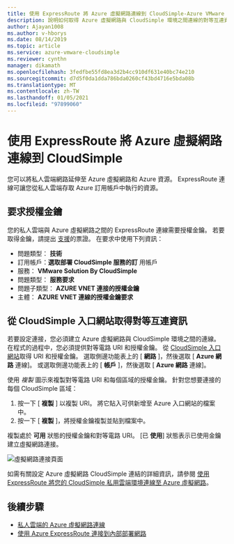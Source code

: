 ```yaml
---
title: 使用 ExpressRoute 將 Azure 虛擬網路連線到 CloudSimple-Azure VMware Solution by CloudSimple
description: 說明如何取得 Azure 虛擬網路與 CloudSimple 環境之間連線的對等互連資訊
author: Ajayan1008
ms.author: v-hborys
ms.date: 08/14/2019
ms.topic: article
ms.service: azure-vmware-cloudsimple
ms.reviewer: cynthn
manager: dikamath
ms.openlocfilehash: 3fedfbe55fd8ea3d2b4cc910df631e40bc74e210
ms.sourcegitcommit: d7d5f0da1dda786bda0260cf43bd4716e5bda08b
ms.translationtype: MT
ms.contentlocale: zh-TW
ms.lasthandoff: 01/05/2021
ms.locfileid: "97899060"
---
```

# <a name="connect-azure-virtual-network-to-cloudsimple-using-expressroute"></a>使用 ExpressRoute 將 Azure 虛擬網路連線到 CloudSimple

您可以將私人雲端網路延伸至 Azure 虛擬網路和 Azure 資源。 ExpressRoute 連線可讓您從私人雲端存取 Azure 訂用帳戶中執行的資源。

## <a name="request-authorization-key"></a>要求授權金鑰

您的私人雲端與 Azure 虛擬網路之間的 ExpressRoute 連線需要授權金鑰。 若要取得金鑰，請提出 <a href="https://portal.azure.com/#blade/Microsoft_Azure_Support/HelpAndSupportBlade/newsupportrequest" target="_blank">支援</a>的票證。  在要求中使用下列資訊：

* 問題類型： **技術**
* 訂用帳戶：**選取部署 CloudSimple 服務的訂** 用帳戶
* 服務： **VMware Solution By CloudSimple**
* 問題類型： **服務要求**
* 問題子類型： **AZURE VNET 連接的授權金鑰**
* 主體： **AZURE VNET 連線的授權金鑰要求**

## <a name="get-peering-information-from-cloudsimple-portal"></a>從 CloudSimple 入口網站取得對等互連資訊

若要設定連接，您必須建立 Azure 虛擬網路與 CloudSimple 環境之間的連線。  在程式的過程中，您必須提供對等電路 URI 和授權金鑰。 從 [CloudSimple 入口網站](access-cloudsimple-portal.md)取得 URI 和授權金鑰。  選取側邊功能表上的 [ **網路** ]，然後選取 [ **Azure 網路** 連線]。 或選取側邊功能表上的 [ **帳戶** ]，然後選取 [ **Azure 網路** 連線]。

使用 *複製* 圖示來複製對等電路 URI 和每個區域的授權金鑰。 針對您想要連接的每個 CloudSimple 區域：

1. 按一下 [ **複製** ] 以複製 URI。 將它貼入可供新增至 Azure 入口網站的檔案中。  
2. 按一下 [ **複製** ]，將授權金鑰複製並貼到檔案中。

複製處於 **可用** 狀態的授權金鑰和對等電路 URI。  [已 **使用**] 狀態表示已使用金鑰建立虛擬網路連接。

![虛擬網路連接頁面](media/virtual-network-connection.png)

如需有關設定 Azure 虛擬網路 CloudSimple 連結的詳細資訊，請參閱 [使用 ExpressRoute 將您的 CloudSimple 私用雲端環境連線至 Azure 虛擬網路](azure-expressroute-connection.md)。

## <a name="next-steps"></a>後續步驟

* [私人雲端的 Azure 虛擬網路連線](azure-expressroute-connection.md)
* [使用 Azure ExpressRoute 連接到內部部署網路](on-premises-connection.md)

